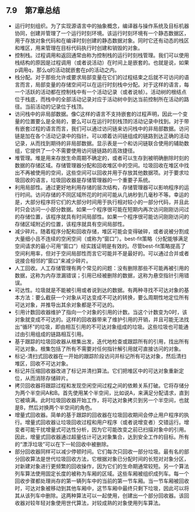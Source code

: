 ## 7.9　第7章总结

- 运行时刻组织。为了实现源语言中的抽象概念，编译器与操作系统及目标机器协同，创建并管理了一个运行时刻环境。该运行时刻环境有一个静态数据区，用于存放对象代码和在编译时刻创建的静态数据对象。同时它还有动态的栈区和堆区，用来管理在目标代码执行时创建和销毁的对象。
- 控制栈。过程调用和返回通常由称为控制栈的运行时刻栈管理。我们可以使用栈结构的原因是过程调用（或者说活动）在时间上是嵌套的。也就是说，如果p调用q，那么q的活动就嵌套在p的活动之内。
- 栈分配。对于那些允许或要求局部变量在它们的过程结束之后就不可访问的语言而言，局部变量的存储空间可以在运行时刻栈中分配。对于这样的语言，每一个活跃的活动都在控制栈中有一个活动记录（或者说帧）。活动树的根结点位于栈底，而栈中的全部活动记录对应于活动树中到达当前控制所在活动的路径。当前活动的记录位于栈顶。
- 访问栈中的非局部数据。像C这样的语言不支持嵌套的过程声明，因此一个变量的位置要么是全局的，要么可以在运行时刻栈顶的活动记录中找到。对于带有嵌套过程的语言而言，我们可以通过访问链来访问栈中的非局部数据。访问链是加在各个活动记录中的指针。可以顺着访问链组成的链路到达正确的活动记录，从而找到期待的非局部数据。显示表是一个和访问链联合使用的辅助数组，它提供了一个不需要使用访问链链路的高效捷径。
- 堆管理。堆是用来存放生命周期不确定的，或者可以生存到被明确删除时刻的数据的存储区域。存储管理器分配和回收堆区中的空间。垃圾回收在堆区中找出不再被使用的空间，这些空间可以回收并用于存放其他数据项。对于要求垃圾回收的语言，垃圾回收器是存储管理器的一个重要子系统。
- 利用局部性。通过更好地利用存储的层次结构，存储管理器可以影响程序的运行时间。访问存储的不同区域所花的时间可能从几纳秒到几毫秒不等。幸运的是，大部分程序将它们的大部分时间用于执行相对较小的一部分代码，并且此时只会访问一小部分数据。如果一个程序很可能在短期内再次访问刚刚访问过的存储位置，该程序就具有时间局部性。如果一个程序很可能访问刚刚访问的存储区域附近的位置，该程序就具有空间局部性。
- 减少碎片。随着程序分配和回收存储，堆区可能会变得破碎，或者说被分割成大量细小且不连续的空闲空间（或称为“窗口”）。best-fit策略（分配能够满足空间请求的最小可用“窗口”）经实践证明是有效的。尽管best-fit策略提高了空间利用率，但对于空间局部性而言它可能并不是最好的。可以通过合并或者说接合相邻的“窗口”来减少碎片。
- 人工回收。人工存储管理有两个常见的问题：没有删除那些不可能再被引用的数据，这称为内存泄漏错误；引用已经被删除的数据，这称为悬空指针引用错误。
- 可达性。垃圾就是不能被引用或者说到达的数据。有两种寻找不可达对象的基本方法：要么截获一个对象从可达变成不可达的转换，要么周期性地定位所有可达对象，并推导出其余对象都是不可达的。
- 引用计数回收器维护了指向一个对象的引用的计数。当这个计数变为0时，该对象就变成不可达的。这样的回收器带来了维护引用的开销，并且可能无法找出“循环”的垃圾，即由相互引用的不可达对象组成的垃圾。这些垃圾也可能通过由引用组成的链路相互引用。
- 基于跟踪的垃圾回收器从根集出发，迭代地检查或跟踪所有的引用，找出所有可达对象。根集包括了所有不需要对任何指针解引用就可直接访问的对象。
- 标记-清扫式回收器在一开始的跟踪阶段访问并标记所有可达对象，然后清扫堆区，回收不可达对象。
- 标记并压缩回收器改进了标记并清扫算法。它们把堆区中的可达对象重新定位，从而消除存储碎片。
- 拷贝回收器将跟踪过程和发现空闲空间过程之间的依赖关系打破。它将存储分为两个半空间A和B。首先使用某个半空间，比如说A，来满足分配请求，直到它被填满。此时垃圾回收器开始工作，将可达对象拷贝到另一个半空间，也就是B，然后对换两个半空间的角色。
- 增量式回收器。简单的基于跟踪的回收器在垃圾回收期间会停止用户程序的执行。增量式回收器让垃圾回收过程和用户程序（或者说增变者）交错运行。增变者可能干扰增量式可达性分析，因为它可能改变之前已扫描对象中的引用。因此，增量式回收器通过超量估计可达对象集合，达到安全工作的目标。所有的“漂浮垃圾”可以在下一轮回收中被删除。
- 部分回收器同样可以减少停顿时间。它们每次只回收一部分垃圾。最有名的部分回收算法是世代垃圾回收方法，它根据对象已分配时间的长短对对象分区，对新建对象进行更频繁的回收操作，因为它们的生命期通常较短。另一个算法列车算法使用固定长度的被称为车厢的区域。这些车厢被组织成列车。每一个回收步骤都处理尚存的第一辆列车中的当前的第一节车厢。当一节车厢被回收时，可达对象被移动到其他车厢中，这节车厢中最终只剩下垃圾，因此可以将其从该列车中删除。这两种算法可以一起使用，创建出一个部分回收器。该回收器对较年轻对象使用世代算法，对较成熟的对象使用列车算法。